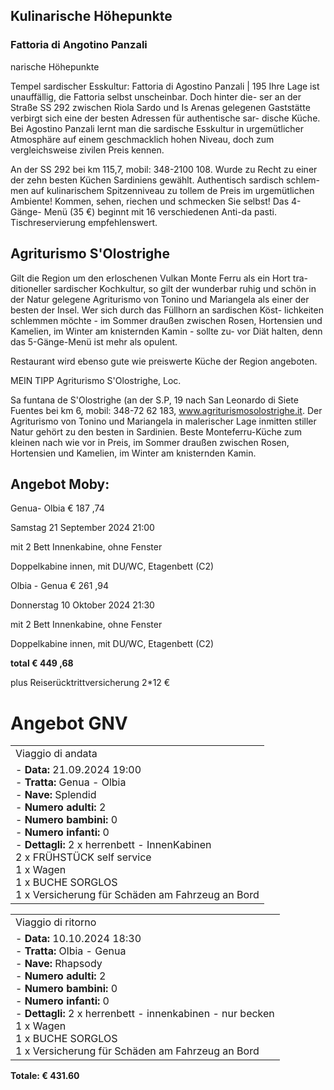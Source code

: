 
## Kulinarische Höhepunkte

### Fattoria di Angotino Panzali

narische Höhepunkte

Tempel sardischer Esskultur: Fattoria di Agostino Panzali | 195 Ihre Lage ist unauffällig, die Fattoria selbst unscheinbar. Doch hinter die- ser an der Straße SS 292 zwischen Riola Sardo und Is Arenas gelegenen Gaststätte verbirgt sich eine der besten Adressen für authentische sar- dische Küche. Bei Agostino Panzali lernt man die sardische Esskultur in urgemütlicher Atmosphäre auf einem geschmacklich hohen Niveau, doch zum vergleichsweise zivilen Preis kennen.

An der SS 292 bei km 115,7, mobil: 348-2100 108. Wurde zu Recht zu einer der zehn besten Küchen Sardiniens gewählt. Authentisch sardisch schlem- men auf kulinarischem Spitzenniveau zu tollem de Preis im urgemütlichen Ambiente! Kommen, sehen, riechen und schmecken Sie selbst! Das 4-Gänge- Menü (35 €) beginnt mit 16 verschiedenen Anti-da pasti. Tischreservierung empfehlenswert.

## Agriturismo S'Olostrighe

Gilt die Region um den erloschenen Vulkan Monte Ferru als ein Hort tra- ditioneller sardischer Kochkultur, so gilt der wunderbar ruhig und schön in der Natur gelegene Agriturismo von Tonino und Mariangela als einer der besten der Insel. Wer sich durch das Füllhorn an sardischen Köst- lichkeiten schlemmen möchte - im Sommer draußen zwischen Rosen, Hortensien und Kamelien, im Winter am knisternden Kamin - sollte zu- vor Diät halten, denn das 5-Gänge-Menü ist mehr als opulent.

Restaurant wird ebenso gute wie preiswerte Küche der Region angeboten.

MEIN TIPP Agriturismo S'Olostrighe, Loc.

Sa funtana de S'Olostrighe (an der S.P, 19 nach San Leonardo di Siete Fuentes bei km 6, mobil: 348-72 62 183, www.agriturismosolostrighe.it. Der Agriturismo von Tonino und Mariangela in malerischer Lage inmitten stiller Natur gehört zu den besten in Sardinien. Beste Monteferru-Küche zum kleinen nach wie vor in Preis, im Sommer draußen zwischen Rosen, Hortensien und Kamelien, im Winter am knisternden Kamin. 


## Angebot Moby:

Genua- Olbia € 187 ,74

Samstag 21 September 2024 21:00

mit 2 Bett Innenkabine, ohne Fenster

Doppelkabine innen, mit DU/WC, Etagenbett (C2)

Olbia - Genua € 261 ,94

Donnerstag 10 Oktober 2024  21:30

mit 2 Bett Innenkabine, ohne Fenster

Doppelkabine innen, mit DU/WC, Etagenbett (C2)

**total € 449 ,68**

plus Reiserücktrittversicherung 2*12 €

# Angebot GNV

|                                                                                                                                                                                                                                                                                                                                          |
| ---------------------------------------------------------------------------------------------------------------------------------------------------------------------------------------------------------------------------------------------------------------------------------------------------------------------------------------- |
| Viaggio di andata                                                                                                                                                                                                                                                                                                                        |
| - **Data:** 21.09.2024 19:00<br>- **Tratta:** Genua - Olbia<br>- **Nave:** Splendid<br>- **Numero adulti:** 2<br>- **Numero bambini:** 0<br>- **Numero infanti:** 0<br>- **Dettagli:** 2 x herrenbett - InnenKabinen<br>2 x FRÜHSTÜCK self service<br>1 x Wagen<br>1 x BUCHE SORGLOS<br>1 x Versicherung für Schäden am Fahrzeug an Bord |

|                                                                                                                                                                                                                                                                                                                         |
| ----------------------------------------------------------------------------------------------------------------------------------------------------------------------------------------------------------------------------------------------------------------------------------------------------------------------- |
| Viaggio di ritorno                                                                                                                                                                                                                                                                                                      |
| - **Data:** 10.10.2024 18:30<br>- **Tratta:** Olbia - Genua<br>- **Nave:** Rhapsody<br>- **Numero adulti:** 2<br>- **Numero bambini:** 0<br>- **Numero infanti:** 0<br>- **Dettagli:** 2 x herrenbett - innenkabinen - nur becken<br>1 x Wagen<br>1 x BUCHE SORGLOS<br>1 x Versicherung für Schäden am Fahrzeug an Bord |

**Totale: € 431.60**
